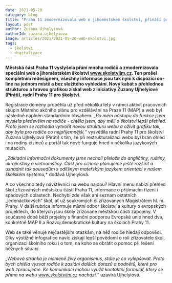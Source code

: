 ```yaml
---
date: 2021-05-20
category: blog
title: "Praha 11 zmodernizovala web o jihoměstském školství, přináší přehledné informace a nový design"
layout: post
author: Zuzana Ujhelyiová
authorId: zuzana.ujhelyiova
image: articles/2021/2021-05-20-web-skolstvi.jpg
tags: 
  - školství
  - digitalizace
---
```


**Městská část Praha 11 vyslyšela přání mnoha rodičů a zmodernizovala speciální web o jihoměstském školství www.skolstvijm.cz. Ten prošel kompletním redesignem, všechny informace jsou tak nyní k dispozici on-line na jednom místě a bez složitého vyhledání. Nový kabát s přehlednou strukturou a hravou grafikou získal web z iniciativy Zuzany Ujhelyiové (Piráti), radní Prahy 11 pro školství.**

Registrace domény proběhla už před několika lety v rámci aktivit pracovních skupin Místního akčního plánu pro vzdělávání na Praze 11 (MAP) a web byl následně naplněn standardním obsahem. *„Po mém nástupu do funkce jsem myslela především na rodiče - chtěla jsem, aby měli o školství lepší přehled. Proto jsem se rozhodla vytvořit novou strukturu webu a oživit grafiku tak, aby byla pro rodiče co nejpříjemnější,“* vysvětlila radní Prahy 11 pro školství Zuzana Ujhelyiová (Piráti) s tím, že při restrukturalizaci webu byl brán ohled i na rodiny cizinců a portál tak nově funguje hned v několika jazykových mutacích. 

*„Základní informační dokumenty jsme nechali přeložit do angličtiny, ruštiny, ukrajinštiny a vietnamštiny. Část pro cizince plánujeme ještě rozšířit a usnadnit tak sousedům s odlišným mateřským jazykem orientaci v našem školském systému,** dodává Ujhelyiová. 

A co všechno tedy návštěvníci na webu najdou? Hlavní menu nabízí přehled škol zřizovaných městskou částí Praha 11, informace o přijímacím řízení i spádových oblastech. Nechybí zde však ani seznam ostatních „jedenáctkových“ škol, ať už soukromých či zřizovaných Magistrátem hl. m. Prahy. V další rubrice informuje místní odbor školství a kultury o evropských projektech, do kterých jsou školy zřizované městskou částí zapojeny. V současné době běží projekty s finanční podporou Evropské unie hned dva, konkrétně MAP II a Rozvoj demokratické kultury na školách Prahy 11.

Web se také věnuje nejčastějším otázkám, na něž rodiče hledají odpovědi. Díky výstižné infografice navíc získají lepší povědomí o roli zřizovatele škol, organizaci školního roku i o tom, na koho se obrátit o pomoc při řešení běžných situací. 

*„Webová stránka je nicméně živý organismus, stále je co vylepšovat. Proto bych chtěla vyzvat rodiče k zaslání dalších dotazů a podnětů, které pro web zpracujeme. Ke komunikaci mohou využít kontaktní formulář, který se přímo na webu www.skolstvijm.cz nachází,“* uzavírá Ujhelyiová.
